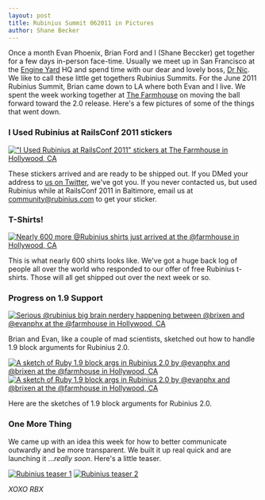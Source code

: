 ```yaml
---
layout: post
title: Rubinius Summit 062011 in Pictures
author: Shane Becker
---
```


Once a month Evan Phoenix, Brian Ford and I (Shane Beccker) get together for a few days in-person face-time. Usually we meet up in San Francisco at the [Engine Yard](http://engineyard.com) HQ and spend time with our dear and lovely boss, [Dr Nic](https://twitter.com/drnic). We like to call these little get togethers Rubinius Summits. For the June 2011 Rubinius Summit, Brian came down to LA where both Evan and I live. We spent the week working together at [The Farmhouse](http://farmhouse.la) on moving the ball forward toward the 2.0 release. Here's a few pictures of some of the things that went down.

### I Used Rubinius at RailsConf 2011 stickers

[![&quot;I Used Rubinius at RailsConf 2011&quot; stickers at The Farmhouse in Hollywood, CA](https://farm7.static.flickr.com/6052/5885836117_ba60ba6408_z.jpg "&quot;I Used Rubinius at RailsConf 2011&quot; stickers at The Farmhouse in Hollywood, CA                     ")](http://flickr.com/photos/veganstraightedge/5885836117)

These stickers arrived and are ready to be shipped out. If you DMed your address to [us on Twitter](https://twitter.com/rubinius), we've got you. If you never contacted us, but used Rubinius while at RailsConf 2011 in Baltimore, email us at [community@rubinius.com](mailto:community@rubinius.com) to get your sticker.

### T-Shirts!

[![Nearly 600 more @Rubinius shirts just arrived at the @farmhouse in Hollywood, CA](https://farm7.static.flickr.com/6019/5889084175_6414a83e97_z.jpg "Nearly 600 more @Rubinius shirts just arrived at the @farmhouse in Hollywood, CA                             ")](http://flickr.com/photos/veganstraightedge/5889084175)

This is what nearly 600 shirts looks like. We've got a huge back log of people all over the world who responded to our offer of free Rubinius t-shirts. Those will all get shipped out over the next week or so.

### Progress on 1.9 Support
[![Serious @rubinius big brain nerdery happening between @brixen and @evanphx at the @farmhouse in Hollywood, CA](https://farm6.static.flickr.com/5076/5888809669_134b0d6e23_z.jpg "Serious @rubinius big brain nerdery happening between @brixen and @evanphx at the @farmhouse in Hollywood, CA")](http://flickr.com/photos/veganstraightedge/5888809669)

Brian and Evan, like a couple of mad scientists, sketched out how to handle 1.9 block arguments for Rubinius 2.0.

[![A sketch of Ruby 1.9 block args in Rubinius 2.0 by @evanphx and @brixen at the @farmhouse in Hollywood, CA](https://farm6.static.flickr.com/5038/5889687428_b2f0f07f40_z.jpg "A sketch of Ruby 1.9 block args in Rubinius 2.0 by @evanphx and @brixen at the @farmhouse in Hollywood, CA    ")](http://flickr.com/photos/veganstraightedge/5889687428)
[![A sketch of Ruby 1.9 block args in Rubinius 2.0 by @evanphx and @brixen at the @farmhouse in Hollywood, CA](https://farm7.static.flickr.com/6024/5889686740_ca7962db63_z.jpg "A sketch of Ruby 1.9 block args in Rubinius 2.0 by @evanphx and @brixen at the @farmhouse in Hollywood, CA    ")](http://flickr.com/photos/veganstraightedge/5889686740)

Here are the sketches of 1.9 block arguments for Rubinius 2.0.

### One More Thing

We came up with an idea this week for how to better communicate outwardly and be more transparent. We built it up real quick and are launching it ...*really soon*. Here's a little teaser.

[![Rubinius teaser 1](http://dribbble.com/system/users/1288/screenshots/202858/rubinius_...thing_2.png "Rubinius teaser 1")](http://drbl.in/bxbg)
[![Rubinius teaser 2](http://dribbble.com/system/users/1288/screenshots/202857/rubinius_...thing_1.png "Rubinius teaser 2")](http://drbl.in/bxbf)


*XOXO RBX*
